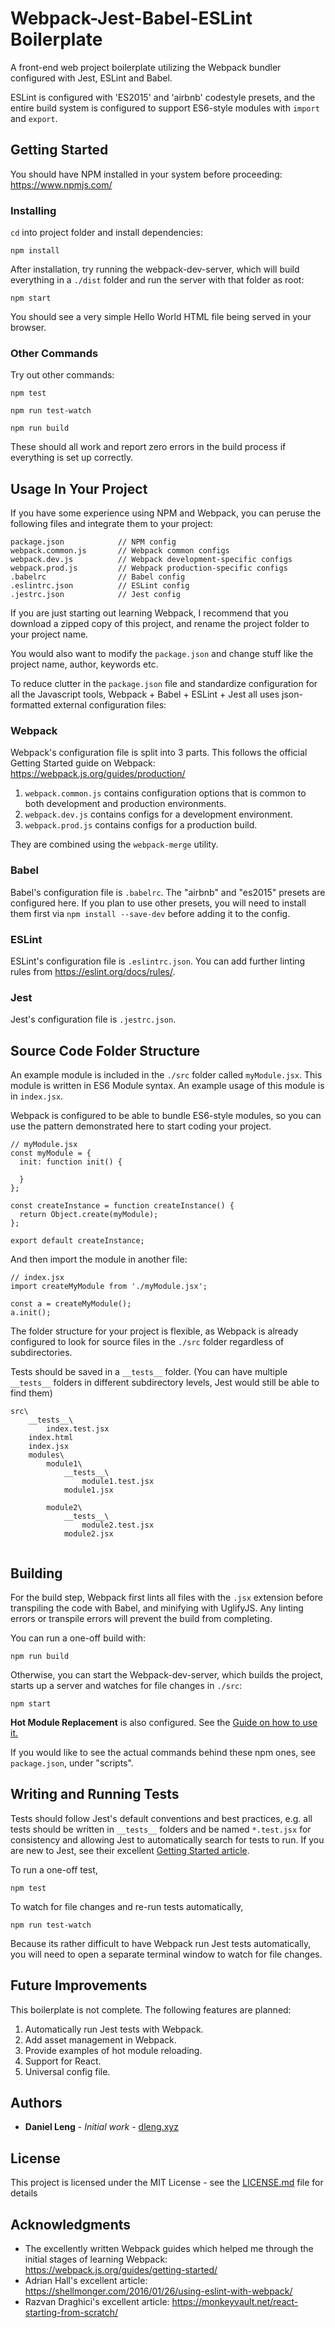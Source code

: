 # Webpack-Jest-Babel-ESLint Boilerplate

A front-end web project boilerplate utilizing the Webpack bundler configured with Jest, ESLint and Babel.   

ESLint is configured with 'ES2015' and 'airbnb' codestyle presets, and the entire build system is configured to support ES6-style modules with `import` and `export`. 

## Getting Started
You should have NPM installed in your system before proceeding: https://www.npmjs.com/

### Installing

`cd` into project folder and install dependencies:
```
npm install
```

After installation, try running the webpack-dev-server, which will build everything in a `./dist` folder and run the server with that folder as root:
```
npm start
```
You should see a very simple Hello World HTML file being served in your browser.   

### Other Commands

Try out other commands:
```
npm test
```
```
npm run test-watch
```
```
npm run build
```
These should all work and report zero errors in the build process if everything is set up correctly.

## Usage In Your Project

If you have some experience using NPM and Webpack, you can peruse the following files and integrate them to your project:
```
package.json            // NPM config
webpack.common.js       // Webpack common configs
webpack.dev.js          // Webpack development-specific configs
webpack.prod.js         // Webpack production-specific configs
.babelrc                // Babel config
.eslintrc.json          // ESLint config
.jestrc.json            // Jest config
```

If you are just starting out learning Webpack, I recommend that you download a zipped copy of this project, and rename the project folder to your project name.    

You would also want to modify the `package.json` and change stuff like the project name, author, keywords etc.   

To reduce clutter in the `package.json` file and standardize configuration for all the Javascript tools, Webpack + Babel + ESLint + Jest all uses json-formatted external configuration files:

### Webpack

Webpack's configuration file is split into 3 parts. This follows the official Getting Started guide on Webpack: https://webpack.js.org/guides/production/
1. `webpack.common.js` contains configuration options that is common to both development and production environments.
2. `webpack.dev.js` contains configs for a development environment.
3. `webpack.prod.js` contains configs for a production build. 

They are combined using the `webpack-merge` utility.

### Babel

Babel's configuration file is `.babelrc`. The "airbnb" and "es2015" presets are configured here. If you plan to use other presets, you will need to install them first via `npm install --save-dev` before adding it to the config.

### ESLint

ESLint's configuration file is `.eslintrc.json`. You can add further linting rules from https://eslint.org/docs/rules/.

### Jest

Jest's configuration file is `.jestrc.json`.


## Source Code Folder Structure

An example module is included in the `./src` folder called `myModule.jsx`. This module is written in ES6 Module syntax. An example usage of this module is in `index.jsx`.    

Webpack is configured to be able to bundle ES6-style modules, so you can use the pattern demonstrated here to start coding your project.
```
// myModule.jsx
const myModule = {
  init: function init() {
    
  }
};

const createInstance = function createInstance() {
  return Object.create(myModule);
};

export default createInstance;
```

And then import the module in another file:
```
// index.jsx
import createMyModule from './myModule.jsx';

const a = createMyModule();
a.init();
```

The folder structure for your project is flexible, as Webpack is already configured to look for source files in the `./src` folder regardless of subdirectories.   

Tests should be saved in a `__tests__` folder. (You can have multiple `__tests__` folders in different subdirectory levels, Jest would still be able to find them)
```
src\
    __tests__\
        index.test.jsx
    index.html
    index.jsx
    modules\
        module1\
            __tests__\
                module1.test.jsx
            module1.jsx
            
        module2\
            __tests__\
                module2.test.jsx
            module2.jsx
            
```


## Building

For the build step, Webpack first lints all files with the `.jsx` extension before transpiling the code with Babel, and minifying with UglifyJS. Any linting errors or transpile errors will prevent the build from completing.   

You can run a one-off build with:
```
npm run build
```
   
   
Otherwise, you can start the Webpack-dev-server, which builds the project, starts up a server and watches for file changes in `./src`:
```
npm start
```
**Hot Module Replacement** is also configured. See the [Guide on how to use it.](https://webpack.js.org/guides/hot-module-replacement/)   

If you would like to see the actual commands behind these npm ones, see `package.json`, under "scripts".


## Writing and Running Tests

Tests should follow Jest's default conventions and best practices, e.g. all tests should be written in `__tests__` folders and be named `*.test.jsx` for consistency and allowing Jest to automatically search for tests to run. If you are new to Jest, see their excellent [Getting Started article](https://facebook.github.io/jest/docs/en/getting-started.html).
 
 To run a one-off test, 
 ```
 npm test
 ```
 
 To watch for file changes and re-run tests automatically,
 ```
 npm run test-watch
 ```
 
 Because its rather difficult to have Webpack run Jest tests automatically, you will need to open a separate terminal window to watch for file changes. 
 
## Future Improvements

This boilerplate is not complete. The following features are planned:   

1. Automatically run Jest tests with Webpack.
2. Add asset management in Webpack.
3. Provide examples of hot module reloading.
4. Support for React.
5. Universal config file.

## Authors

* **Daniel Leng** - *Initial work* - [dleng.xyz](http://dleng.xyz)

## License

This project is licensed under the MIT License - see the [LICENSE.md](LICENSE.md) file for details

## Acknowledgments

* The excellently written Webpack guides which helped me through the initial stages of learning Webpack: https://webpack.js.org/guides/getting-started/
* Adrian Hall's excellent article: https://shellmonger.com/2016/01/26/using-eslint-with-webpack/
* Razvan Draghici's excellent article: https://monkeyvault.net/react-starting-from-scratch/

